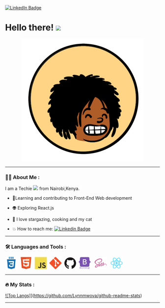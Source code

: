 <!-- girl GIF -->
<!--<div id="header" align="center">
   <img src=https://media.giphy.com/media/L1R1tvI9svkIWwpVYr/giphy.gif width="200
</div> -->
<!-- socials -->
<div id="badges">
  <a href="https://www.linkedin.com/in/pauline-mwova/">
    <img src="https://img.shields.io/badge/LinkedIn-blue?style=for-the-badge&logo=linkedin&logoColor=white" alt="LinkedIn Badge"/>
  </a>

</div>
<h1>
  Hello there!
  <img src="https://media.giphy.com/media/hvRJCLFzcasrR4ia7z/giphy.gif" width="30px"/>
</h1>
<!-- about me -->
<div align ="center">
  <img src="avtr.png"/>
</div>

---

### :woman_technologist: About Me :

I am a Techie <img src="https://media.giphy.com/media/WUlplcMpOCEmTGBtBW/giphy.gif" width="30"> from Nairobi,Kenya.

- :rocket:Learning and contributing to Front-End Web development

- :alien: Exploring React.js

- :mushroom: I love stargazing, cooking and my cat

- :collision: How to reach me: [![Linkedin Badge](https://img.shields.io/badge/-pauline-blue?style=flat&logo=Linkedin&logoColor=white)](https://www.linkedin.com/in/pauline-mwova/)

---

### :hammer_and_wrench: Languages and Tools :
<div>
  <img src="https://github.com/devicons/devicon/blob/master/icons/css3/css3-plain-wordmark.svg"  title="CSS3" alt="CSS" width="40" height="40"/>&nbsp;
  <img src="https://github.com/devicons/devicon/blob/master/icons/html5/html5-original.svg" title="HTML5" alt="HTML" width="40" height="40"/>&nbsp;
  <img src="https://github.com/devicons/devicon/blob/master/icons/javascript/javascript-original.svg" title="JavaScript" alt="JavaScript" width="40" height="40"/>&nbsp;
  <img src="git-plain.svg" title="Git" **alt="Git" width="40" height="40"/>&nbsp;
  <img src="github-original.svg" title="Github" **alt="Git" width="40" height="40"/>&nbsp;
  <img src="bootstrap-plain-wordmark.svg" title="bootstrap" alt="bootstrap" width="40" height="40"/> &nbsp;
  <img src="sass-original.svg" title="sass" alt="sass" width="40" height="40"/> &nbsp;   
  <img src="react-original.svg" title="React" alt="react" width="40" height="40"/> &nbsp;                 
              

</div>

---

### :fire: My Stats :
<!--[![Top Langs](https://github-readme-stats.vercel.app/api/top-langs/?username=Lynnmwova&layout=compact&theme=vision-friendly-dark)](https://github.com/Lynnmwova/github-readme-stats)  -->

[![Top Langs]](https://github-readme-stats.vercel.app/api/top-langs/?username=Lynnmwova&layout=compact&theme=vision-friendly-dark)](https://github.com/Lynnmwova/github-readme-stats)
 
---
